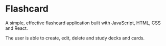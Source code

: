 # Flashcard
A simple, effective flashcard application built with JavaScript, HTML, CSS and React.

The user is able to create, edit, delete and study decks and cards.
